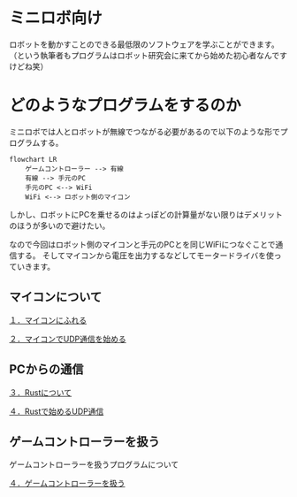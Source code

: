 # ミニロボ向け

ロボットを動かすことのできる最低限のソフトウェアを学ぶことができます。（という執筆者もプログラムはロボット研究会に来てから始めた初心者なんですけどね笑）


# どのようなプログラムをするのか
ミニロボでは人とロボットが無線でつながる必要があるので以下のような形でプログラムする。
```mermaid
flowchart LR
    ゲームコントローラー --> 有線
    有線 --> 手元のPC
    手元のPC <--> WiFi
    WiFi <--> ロボット側のマイコン
```

しかし、ロボットにPCを乗せるのはよっぽどの計算量がない限りはデメリットのほうが多いので避けたい。

なので今回はロボット側のマイコンと手元のPCとを同じWiFiにつなぐことで通信する。
そしてマイコンから電圧を出力するなどしてモータードライバを使っていきます。

## マイコンについて
[１．マイコンにふれる](./start_esp32.md)

[２．マイコンでUDP通信を始める](./udp_esp32.md)

## PCからの通信
[３．Rustについて](./start_rust.md)

[４．Rustで始めるUDP通信](./rust_udp.md)

## ゲームコントローラーを扱う
ゲームコントローラーを扱うプログラムについて

[４．ゲームコントローラーを扱う](./game_con.md)